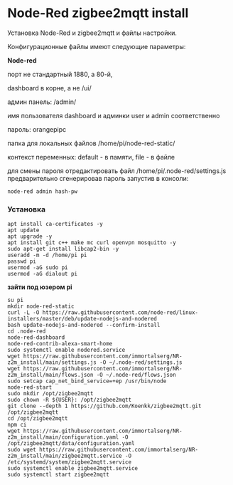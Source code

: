 # Node-Red zigbee2mqtt install

Установка Node-Red и zigbee2mqtt и файлы настройки.

Конфигурационные файлы имеют следующие параметры:

__Node-red__

порт не стандартный 1880, а 80-й,

dashboard в корне, а не /ui/

админ панель: /admin/

имя пользователя dashboard и админки user и admin соответственно

пароль: orangepipc

папка для локальных файлов /home/pi/node-red-static/

контекст переменных: default - в памяти, file - в файле

для смены пароля отредактировать файл /home/pi/.node-red/settings.js предварительно сгенерировав пароль запустив в консоли:
```
node-red admin hash-pw
```

### Установка

```
apt install ca-certificates -y
apt update
apt upgrade -y
apt install git c++ make mc curl openvpn mosquitto -y
sudo apt-get install libcap2-bin -y
useradd -m -d /home/pi pi
passwd pi
usermod -aG sudo pi
usermod -aG dialout pi
```
__зайти под юзером pi__

```
su pi
mkdir node-red-static
curl -L -O https://raw.githubusercontent.com/node-red/linux-installers/master/deb/update-nodejs-and-nodered 
bash update-nodejs-and-nodered --confirm-install
cd .node-red
node-red-dashboard
node-red-contrib-alexa-smart-home
sudo systemctl enable nodered.service
wget https://raw.githubusercontent.com/immortalserg/NR-z2m_install/main/settings.js -O ~/.node-red/settings.js
wget https://raw.githubusercontent.com/immortalserg/NR-z2m_install/main/flows.json -O ~/.node-red/flows.json
sudo setcap cap_net_bind_service=+ep /usr/bin/node
node-red-start
sudo mkdir /opt/zigbee2mqtt
sudo chown -R ${USER}: /opt/zigbee2mqtt
git clone --depth 1 https://github.com/Koenkk/zigbee2mqtt.git /opt/zigbee2mqtt
cd /opt/zigbee2mqtt
npm ci
wget https://raw.githubusercontent.com/immortalserg/NR-z2m_install/main/configuration.yaml -O /opt/zigbee2mqtt/data/configuration.yaml
sudo wget https://raw.githubusercontent.com/immortalserg/NR-z2m_install/main/zigbee2mqtt.service -O /etc/systemd/system/zigbee2mqtt.service
sudo systemctl enable zigbee2mqtt.service
sudo systemctl start zigbee2mqtt
```
